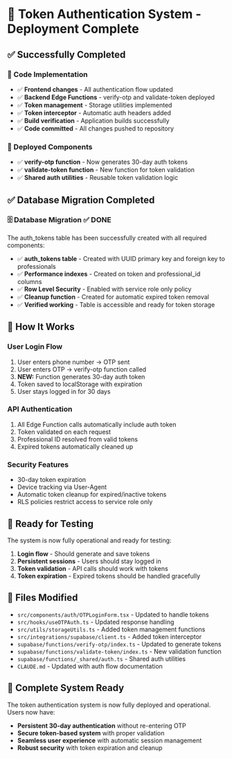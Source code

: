# 🎯 Token Authentication System - Deployment Complete

## ✅ Successfully Completed

### 📝 Code Implementation
- ✅ **Frontend changes** - All authentication flow updated
- ✅ **Backend Edge Functions** - verify-otp and validate-token deployed
- ✅ **Token management** - Storage utilities implemented
- ✅ **Token interceptor** - Automatic auth headers added
- ✅ **Build verification** - Application builds successfully
- ✅ **Code committed** - All changes pushed to repository

### 🚀 Deployed Components
- ✅ **verify-otp function** - Now generates 30-day auth tokens
- ✅ **validate-token function** - New function for token validation
- ✅ **Shared auth utilities** - Reusable token validation logic

## ✅ Database Migration Completed

### 🗄️ Database Migration ✅ DONE
The auth_tokens table has been successfully created with all required components:

- ✅ **auth_tokens table** - Created with UUID primary key and foreign key to professionals
- ✅ **Performance indexes** - Created on token and professional_id columns  
- ✅ **Row Level Security** - Enabled with service role only policy
- ✅ **Cleanup function** - Created for automatic expired token removal
- ✅ **Verified working** - Table is accessible and ready for token storage

## 🔧 How It Works

### User Login Flow
1. User enters phone number → OTP sent
2. User enters OTP → verify-otp function called
3. **NEW:** Function generates 30-day auth token
4. Token saved to localStorage with expiration
5. User stays logged in for 30 days

### API Authentication
1. All Edge Function calls automatically include auth token
2. Token validated on each request
3. Professional ID resolved from valid tokens
4. Expired tokens automatically cleaned up

### Security Features
- 30-day token expiration
- Device tracking via User-Agent
- Automatic token cleanup for expired/inactive tokens
- RLS policies restrict access to service role only

## 🧪 Ready for Testing

The system is now fully operational and ready for testing:
1. **Login flow** - Should generate and save tokens
2. **Persistent sessions** - Users should stay logged in
3. **Token validation** - API calls should work with tokens
4. **Token expiration** - Expired tokens should be handled gracefully

## 📁 Files Modified

- `src/components/auth/OTPLoginForm.tsx` - Updated to handle tokens
- `src/hooks/useOTPAuth.ts` - Updated response handling  
- `src/utils/storageUtils.ts` - Added token management functions
- `src/integrations/supabase/client.ts` - Added token interceptor
- `supabase/functions/verify-otp/index.ts` - Updated to generate tokens
- `supabase/functions/validate-token/index.ts` - New validation function
- `supabase/functions/_shared/auth.ts` - Shared auth utilities
- `CLAUDE.md` - Updated with auth flow documentation

## 🎉 Complete System Ready

The token authentication system is now fully deployed and operational. Users now have:
- **Persistent 30-day authentication** without re-entering OTP
- **Secure token-based system** with proper validation
- **Seamless user experience** with automatic session management
- **Robust security** with token expiration and cleanup